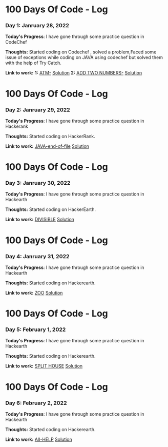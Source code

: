 # 100 Days Of Code - Log

### Day 1: Janruary 28, 2022 
**Today's Progress**: I have gone through some practice question in CodeChef

**Thoughts:** Started coding on Codechef , solved a problem,Faced some issue of exceptions while coding on JAVA using codechef but solved them with the help of Try Catch.

**Link to work:**
**1:** [ATM-](https://www.codechef.com/problems/HS08TEST)  [Solution](https://www.codechef.com/viewsolution/57258004)
**2:** [ADD TWO NUMBERS-](https://www.codechef.com/problems/FLOW001)  [Solution](https://www.codechef.com/viewsolution/57259965)

# 100 Days Of Code - Log

### Day 2: Janruary 29, 2022 
**Today's Progress**: I have gone through some practice question in Hackerank

**Thoughts:** Started coding on HackerRank.

**Link to work:**
[JAVA-end-of-file](https://www.hackerrank.com/challenges/java-end-of-file/problem?isFullScreen=true)  [Solution](https://www.hackerrank.com/challenges/java-end-of-file/problem?isFullScreen=true)


# 100 Days Of Code - Log

### Day 3: Janruary 30, 2022 
**Today's Progress**: I have gone through some practice question in Hackearth

**Thoughts:** Started coding on HackerEarth.

**Link to work:**
[DIVISIBLE](https://www.hackerearth.com/practice/basic-programming/input-output/basics-of-input-output/practice-problems/algorithm/divisibe-or-2d8e196a/)  [Solution](https://github.com/Abhishek404Yadav/CODE/blob/5ba29226c472af1c5a3c3725399110b08f9a9ec4/Hackerearth/Basic%20Of%20IO/Divisible.java)

# 100 Days Of Code - Log

### Day 4: Janruary 31, 2022 
**Today's Progress**: I have gone through some practice question in Hackearth

**Thoughts:** Started coding on Hackerearth.

**Link to work:**
[ZOO](https://www.hackerearth.com/practice/basic-programming/input-output/basics-of-input-output/practice-problems/algorithm/is-zoo-f6f309e7/)  [Solution](https://www.hackerearth.com/submission/68606080/)

# 100 Days Of Code - Log

### Day 5: February 1, 2022 
**Today's Progress**: I have gone through some practice question in Hackearth

**Thoughts:** Started coding on Hackerearth.

**Link to work:**
[SPLIT HOUSE](https://www.hackerearth.com/practice/basic-programming/input-output/basics-of-input-output/practice-problems/algorithm/split-house-547be0e9/)  [Solution](https://github.com/Abhishek404Yadav/CODE/blob/ce5721ef864a387aad58a436ad4d32c894c9e211/Hackerearth/Basic%20Of%20IO/SplitHouse.java)  

# 100 Days Of Code - Log

### Day 6: February 2, 2022 
**Today's Progress**: I have gone through some practice question in Hackearth

**Thoughts:** Started coding on Hackerearth.

**Link to work:**
[AlI-HELP](https://www.hackerearth.com/practice/basic-programming/input-output/basics-of-input-output/practice-problems/algorithm/cartag-948c2b02/)  [Solution](https://www.hackerearth.com/submission/68656051/)  

